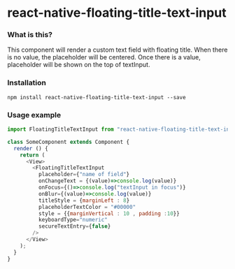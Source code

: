 # react-native-floating-title-text-input
### What is this?
This component will render a custom text field with floating title. When there is no value, the placeholder will be centered. Once there is a value, placeholder will be shown on the top of textInput.

### Installation
```npm install react-native-floating-title-text-input --save```

### Usage example

```javascript
import FloatingTitleTextInput from "react-native-floating-title-text-input"

class SomeComponent extends Component {
  render () {
    return (
      <View>
        <FloatingTitleTextInput
          placeholder={"name of field"}
          onChangeText = {(value)=>console.log(value)}
          onFocus={()=>console.log("textInput in focus")}
          onBlur={(value)=>console.log(value)}
          titleStyle = {marginLeft : 8}
          placeholderTextColor = "#00000"
          style = {{marginVertical : 10 , padding :10}}
          keyboardType="numeric"
          secureTextEntry={false}
        />
      </View>
    );
  }
}
```
